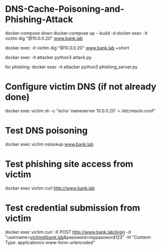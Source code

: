 # DNS-Cache-Poisoning-and-Phishing-Attack
docker-compose down
docker-compose up --build -d
docker exec -it victim dig "@10.0.0.20" www.bank.lab

docker exec -it victim dig "@10.0.0.20" www.bank.lab +short

docker exec -it attacker python3 attack.py




for phishing:
docker exec -it attacker python3 phishing_server.py


# Configure victim DNS (if not already done)
docker exec victim sh -c "echo 'nameserver 10.0.0.20' > /etc/resolv.conf"

# Test DNS poisoning
docker exec victim nslookup www.bank.lab

# Test phishing site access from victim
docker exec victim curl http://www.bank.lab

# Test credential submission from victim
docker exec victim curl -X POST http://www.bank.lab/login -d "username=victim@bank.lab&password=mypassword123" -H "Content-Type: application/x-www-form-urlencoded"
